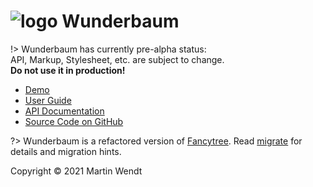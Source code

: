 # ![logo](/assets/tree_logo_32.png ':ignore') Wunderbaum

!> Wunderbaum has currently pre-alpha status:<br>
   API, Markup, Stylesheet, etc. are subject to change.<br>
   **Do not use it in production!**

* [Demo](demo ':ignore')
* [User Guide](/tutorial/overview.md)
* [API Documentation](/docs/api/index.html ':ignore')
* [Source Code on GitHub](https://github.com/mar10/wunderbaum)

?> Wunderbaum is a refactored version of [Fancytree](https://github.com/mar10/fancytree).
   Read [migrate](/tutorial/migrate.md) for details and migration hints.

Copyright &copy; 2021 Martin Wendt
